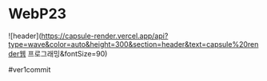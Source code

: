 # WebP23

![header](https://capsule-render.vercel.app/api?type=wave&color=auto&height=300&section=header&text=capsule%20render웹 프로그래밍&fontSize=90)

#ver1commit